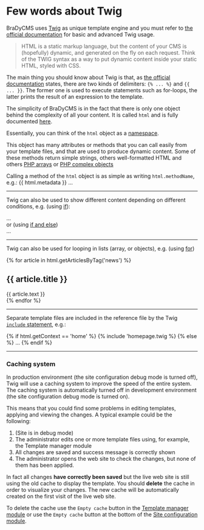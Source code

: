 # Few words about Twig

BraDyCMS uses [Twig](http://twig.sensiolabs.org) as unique template engine 
and you must refer to [the official documentation](http://twig.sensiolabs.org/doc/templates.html) 
for basic and advanced Twig usage.

> HTML is a static markup language, but the content of your CMS is (hopefully) dynamic, and generated on the fly on each request.
> Think of the TWIG syntax as a way to put dynamic content inside your static HTML, styled with CSS.


The main thing you should know about Twig is that, 
as [the official documentation](http://twig.sensiolabs.org/doc/templates.html) states, 
there are two kinds of delimiters: `{% ... %}` and `{{ ... }}`. 
The former one is used to execute statements such as for-loops, the latter prints the 
result of an expression to the template.

The simplicity of BraDyCMS is in the fact that there is only one object behind the complexity
of all your content. It is called `html` and is fully documented [here](#docs/read/tmpl_html).

Essentially, you can think of the `html` object as a [namespace](http://en.wikipedia.org/wiki/Namespace).

This object has many attributes or methods that you can call easily from your template files,
and that are used to produce dynamic content. Some of these methods return simple strings,
others well-formatted HTML and others [PHP arrays](http://www.w3schools.com/php/php_arrays.asp) 
or [PHP complex objects](http://php.net/manual/it/language.types.object.php)

Calling a method of the `html` object is as simple as writing `html.methodName`, e.g.:
    <!DOCTYPE html >
    <html>
    <head>
      {{ html.metadata }}
      ...

---- 

Twig can also be used to show different content depending on different conditions, 
e.g. (using [if](http://twig.sensiolabs.org/doc/tags/if.html)): 
    <div class="{% if html.getContext == 'home'%}white-backgroung{% endif %}">
    ...
    </div>
or (using [if and else](http://twig.sensiolabs.org/doc/tags/if.html))
    <div class="{% if html.getContext == 'home'%}white-backgroung{% else %}black-backgroung{% endif %}">
    ...
    </div>

----

Twig can also be used for looping in lists (array, or objects), e.g. (using [for](http://twig.sensiolabs.org/doc/tags/for.html))
    <div class="article-list">
      {% for article in html.getArticlesByTag('news') %}
        <div class="article-item">
          <h2>{{ article.title }}</h2>
          <div class="article-content">
            {{ article.text }}
          </div>
        </div>
      {% endfor %}
    </div>

----

Separate template files are included in the reference file by the Twig 
[`include` statement](http://twig.sensiolabs.org/doc/tags/include.html), e.g.:
    <div class="content">
      {% if html.getContext == 'home' %}
        {% include 'homepage.twig %}
      {% else %}
        ...
      {% endif %}
    </div>

---

### Caching system

In production environment (the site configuration debug mode is turned off), 
Twig will use a caching system to improve the speed of the entire system. The caching
system is automatically turned off in development environment (the site configuration 
debug mode is turned on).

This means that you could find some problems in editing templates, applying and 
viewing the changes. A typical example could be the following:
1. (Site is in debug mode)
2. The administrator edits one or more template files using, for example, the Template manager module
3. All changes are saved and success message is correctly shown
4. The administrator opens the web site to check the changes, but none of them 
has been applied.

In fact all changes **have correctly been saved** but the live web site is still using 
the old cache to display the template. You should **delete** the cache in order to
visualize your changes. The new cache will be automatically created on the first 
visit of the live web site.

To delete the cache use the `Empty cache` button in the [Template manager module](#template/dashboard)
or use the `Empty cache` button at the bottom of the [Site configuration module](#cfg/edit).
